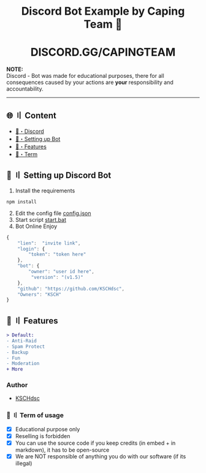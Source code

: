 
<h1 align="center">
  Discord Bot Example by Caping Team 🔰
</h1>
<h1 align="center">
  DISCORD.GG/CAPINGTEAM
</h1>


**NOTE:** \
Discord - Bot was made for educational purposes, there for all consequences caused by your actions are **your** responsibility and accountability.

---

## <a id="content"></a>🌐 〢 Content

- [🌌・Discord](https://discord.gg/capingteam)
- [🎉・Setting up Bot](#setup)
- [🔰・Features](#features)
- [💼・Term](#Term)


## <a id="setup"></a> 📁 〢 Setting up Discord Bot


1. Install the requirements 
```
npm install
```

2. Edit the config file [config.json](https://github.com/CapingTeam/Discord-Bot-Example/blob/main/config.json)
4. Start script [start.bat](https://github.com/CapingTeam/Discord-Bot-Example/blob/main/start.bat)
5. Bot Online Enjoy


```js
{
    "lien":  "invite link",
    "login": { 
        "token": "token here"
    },
    "bot": { 
        "owner": "user id here",
         "version": "(v1.5)"
    },
    "github": "https://github.com/KSCHdsc",
    "Owners": "KSCH"
}
```


## <a id="features"></a>🔰 〢 Features

```diff
> Default:
- Anti-Raid
- Spam Protect
- Backup
- Fun
- Moderation
+ More
```




### Author
- [KSCHdsc](https://github.com/KSCHdsc)


### <a id="Term"></a>💼 〢 Term of usage

- [x] Educational purpose only
- [x] Reselling is forbidden
- [x] You can use the source code if you keep credits (in embed + in markdown), it has to be open-source
- [x] We are NOT responsible of anything you do with our software (if its illegal)
